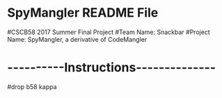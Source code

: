 # SpyMangler README File
#CSCB58 2017 Summer Final Project
#Team Name: Snackbar
#Project Name: SpyMangler, a derivative of CodeMangler
# ----------Instructions--------------
#drop b58 kappa
